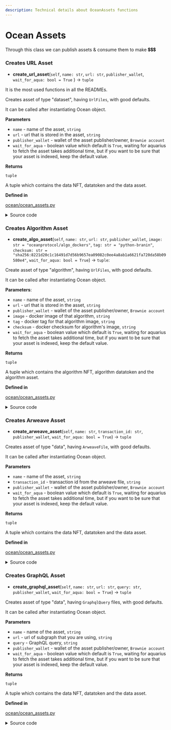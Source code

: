 ```yaml
---
description: Technical details about OceanAssets functions
---
```


# Ocean Assets

Through this class we can publish assets & consume them to make 💲💲💲

### Creates URL Asset

* **create\_url\_asset**(`self`, `name: str`, `url: str`, `publisher_wallet`, `wait_for_aqua: bool = True` ) -> `tuple`

It is the most used functions in all the READMEs.

Creates asset of type "dataset", having `UrlFiles`, with good defaults.

It can be called after instantiating Ocean object.

**Parameters**

* `name` - name of the asset, `string`
* `url` - url that is stored in the asset, `string`
* `publisher_wallet` - wallet of the asset publisher/owner, `Brownie account`
* `wait_for_aqua` - boolean value which default is `True`, waiting for aquarius to fetch the asset takes additional time, but if you want to be sure that your asset is indexed, keep the default value.

**Returns**

`tuple`

A tuple which contains the data NFT, datatoken and the data asset.

**Defined in**

[ocean/ocean\_assets.py](https://github.com/oceanprotocol/ocean.py/blob/4aa12afd8a933d64bc2ed68d1e5359d0b9ae62f9/ocean\_lib/ocean/ocean\_assets.py#LL178C1-L185C82)

<details>

<summary>Source code</summary>

{% code overflow="wrap" %}
```python
 @enforce_types
    def create_url_asset(
        self, name: str, url: str, publisher_wallet, wait_for_aqua: bool = True
    ) -> tuple:
        """Create asset of type "data", having UrlFiles, with good defaults"""
        metadata = self._default_metadata(name, publisher_wallet)
        files = [UrlFile(url)]
        return self._create_1dt(metadata, files, publisher_wallet, wait_for_aqua)
```
{% endcode %}

</details>

### Creates Algorithm Asset

* **create\_algo\_asset**(`self`, `name: str`, `url: str`, `publisher_wallet`, `image: str = "oceanprotocol/algo_dockers"`, `tag: str = "python-branin"`, `checksum: str = "sha256:8221d20c1c16491d7d56b9657ea09082c0ee4a8ab1a6621fa720da58b09580e4"`, `wait_for_aqua: bool = True`) -> `tuple`:

Create asset of type "algorithm", having `UrlFiles`, with good defaults.

It can be called after instantiating Ocean object.

**Parameters**:

* `name` - name of the asset, `string`
* `url` - url that is stored in the asset, `string`
* `publisher_wallet` - wallet of the asset publisher/owner, `Brownie account`
* `image` - docker image of that algorithm, `string`
* `tag` - docker tag for that algorithm image, `string`
* `checksum` - docker checksum for algorithm's image, `string`
* `wait_for_aqua` - boolean value which default is `True`, waiting for aquarius to fetch the asset takes additional time, but if you want to be sure that your asset is indexed, keep the default value.

**Returns**

`tuple`

A tuple which contains the algorithm NFT, algorithm datatoken and the algorithm asset.

**Defined in**

[ocean/ocean\_assets.py](https://github.com/oceanprotocol/ocean.py/blob/4aa12afd8a933d64bc2ed68d1e5359d0b9ae62f9/ocean\_lib/ocean/ocean\_assets.py#LL146C4-L176C82)

<details>

<summary>Source code</summary>

{% code overflow="wrap" %}
```python
@enforce_types
    def create_algo_asset(
        self,
        name: str,
        url: str,
        publisher_wallet,
        image: str = "oceanprotocol/algo_dockers",
        tag: str = "python-branin",
        checksum: str = "sha256:8221d20c1c16491d7d56b9657ea09082c0ee4a8ab1a6621fa720da58b09580e4",
        wait_for_aqua: bool = True,
    ) -> tuple:
        """Create asset of type "algorithm", having UrlFiles, with good defaults"""

        if image == "oceanprotocol/algo_dockers" or tag == "python-branin":
            assert image == "oceanprotocol/algo_dockers" and tag == "python-branin"

        metadata = self._default_metadata(name, publisher_wallet, "algorithm")
        metadata["algorithm"] = {
            "language": "python",
            "format": "docker-image",
            "version": "0.1",
            "container": {
                "entrypoint": "python $ALGO",
                "image": image,
                "tag": tag,
                "checksum": checksum,
            },
        }

        files = [UrlFile(url)]
        return self._create_1dt(metadata, files, publisher_wallet, wait_for_aqua)
```
{% endcode %}

</details>

### Creates Arweave Asset

* **create\_arweave\_asset**(`self`, `name: str`, `transaction_id: str`, `publisher_wallet`, `wait_for_aqua: bool = True`) -> `tuple`

Creates asset of type "data", having `ArweaveFile`, with good defaults.

It can be called after instantiating Ocean object.

**Parameters**

* `name` - name of the asset, `string`
* `transaction_id` - transaction id from the arweave file, `string`
* `publisher_wallet` - wallet of the asset publisher/owner, `Brownie account`
* `wait_for_aqua` - boolean value which default is `True`, waiting for aquarius to fetch the asset takes additional time, but if you want to be sure that your asset is indexed, keep the default value.

**Returns**

`tuple`

A tuple which contains the data NFT, datatoken and the data asset.

**Defined in**

[ocean/ocean\_assets.py](https://github.com/oceanprotocol/ocean.py/blob/4aa12afd8a933d64bc2ed68d1e5359d0b9ae62f9/ocean\_lib/ocean/ocean\_assets.py#LL187C5-L198C82)

<details>

<summary>Source code</summary>

{% code overflow="wrap" %}
```python
@enforce_types
    def create_arweave_asset(
        self,
        name: str,
        transaction_id: str,
        publisher_wallet,
        wait_for_aqua: bool = True,
    ) -> tuple:
        """Create asset of type "data", having ArweaveFiles, with good defaults"""
        metadata = self._default_metadata(name, publisher_wallet)
        files = [ArweaveFile(transaction_id)]
        return self._create_1dt(metadata, files, publisher_wallet, wait_for_aqua)
```
{% endcode %}

</details>

### Creates GraphQL Asset

* **create\_graphql\_asset**(`self`, `name: str`, `url: str`, `query: str`, `publisher_wallet`, `wait_for_aqua: bool = True`) -> `tuple`

Creates asset of type "data", having `GraphqlQuery` files, with good defaults.

It can be called after instantiating Ocean object.

**Parameters**

* `name` - name of the asset, `string`
* `url` - url of subgraph that you are using, `string`
* `query` - GraphQL query, `string`
* `publisher_wallet` - wallet of the asset publisher/owner, `Brownie account`
* `wait_for_aqua` - boolean value which default is `True`, waiting for aquarius to fetch the asset takes additional time, but if you want to be sure that your asset is indexed, keep the default value.

**Returns**

`tuple`

A tuple which contains the data NFT, datatoken and the data asset.

**Defined in**

[ocean/ocean\_assets.py](https://github.com/oceanprotocol/ocean.py/blob/4aa12afd8a933d64bc2ed68d1e5359d0b9ae62f9/ocean\_lib/ocean/ocean\_assets.py#LL200C5-L212C82)

<details>

<summary>Source code</summary>

{% code overflow="wrap" %}
```python
@enforce_types
    def create_graphql_asset(
        self,
        name: str,
        url: str,
        query: str,
        publisher_wallet,
        wait_for_aqua: bool = True,
    ) -> tuple:
        """Create asset of type "data", having GraphqlQuery files, w good defaults"""
        metadata = self._default_metadata(name, publisher_wallet)
        files = [GraphqlQuery(url, query)]
        return self._create_1dt(metadata, files, publisher_wallet, wait_for_aqua)
```
{% endcode %}

</details>
